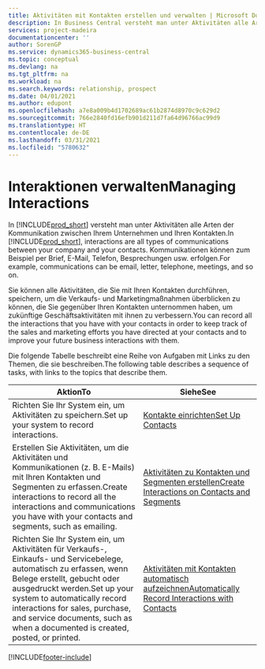 ```yaml
---
title: Aktivitäten mit Kontakten erstellen und verwalten | Microsoft Docs
description: In Business Central versteht man unter Aktivitäten alle Arten der Kommunikation zwischen Ihrem Unternehmen und Ihren Kontakten. Kommunikationen können zum Beispiel per Brief, E-Mail, Telefon, Besprechungen usw. erfolgen.
services: project-madeira
documentationcenter: ''
author: SorenGP
ms.service: dynamics365-business-central
ms.topic: conceptual
ms.devlang: na
ms.tgt_pltfrm: na
ms.workload: na
ms.search.keywords: relationship, prospect
ms.date: 04/01/2021
ms.author: edupont
ms.openlocfilehash: a7e8a009b4d1702689ac61b2874d8970c9c629d2
ms.sourcegitcommit: 766e2840fd16efb901d211d7fa64d96766ac99d9
ms.translationtype: HT
ms.contentlocale: de-DE
ms.lasthandoff: 03/31/2021
ms.locfileid: "5780632"
---
```

# <a name="managing-interactions"></a><span data-ttu-id="eb820-104">Interaktionen verwalten</span><span class="sxs-lookup"><span data-stu-id="eb820-104">Managing Interactions</span></span>
<span data-ttu-id="eb820-105">In [!INCLUDE[prod_short](includes/prod_short.md)] versteht man unter Aktivitäten alle Arten der Kommunikation zwischen Ihrem Unternehmen und Ihren Kontakten.</span><span class="sxs-lookup"><span data-stu-id="eb820-105">In [!INCLUDE[prod_short](includes/prod_short.md)], interactions are all types of communications between your company and your contacts.</span></span> <span data-ttu-id="eb820-106">Kommunikationen können zum Beispiel per Brief, E-Mail, Telefon, Besprechungen usw. erfolgen.</span><span class="sxs-lookup"><span data-stu-id="eb820-106">For example, communications can be email, letter, telephone, meetings, and so on.</span></span>

<span data-ttu-id="eb820-107">Sie können alle Aktivitäten, die Sie mit Ihren Kontakten durchführen, speichern, um die Verkaufs- und Marketingmaßnahmen überblicken zu können, die Sie gegenüber Ihren Kontakten unternommen haben, um zukünftige Geschäftsaktivitäten mit ihnen zu verbessern.</span><span class="sxs-lookup"><span data-stu-id="eb820-107">You can record all the interactions that you have with your contacts in order to keep track of the sales and marketing efforts you have directed at your contacts and to improve your future business interactions with them.</span></span>

<span data-ttu-id="eb820-108">Die folgende Tabelle beschreibt eine Reihe von Aufgaben mit Links zu den Themen, die sie beschreiben.</span><span class="sxs-lookup"><span data-stu-id="eb820-108">The following table describes a sequence of tasks, with links to the topics that describe them.</span></span>

| <span data-ttu-id="eb820-109">Aktion</span><span class="sxs-lookup"><span data-stu-id="eb820-109">To</span></span> | <span data-ttu-id="eb820-110">Siehe</span><span class="sxs-lookup"><span data-stu-id="eb820-110">See</span></span> |
| --- | --- |
| <span data-ttu-id="eb820-111">Richten Sie Ihr System ein, um Aktivitäten zu speichern.</span><span class="sxs-lookup"><span data-stu-id="eb820-111">Set up your system to record interactions.</span></span> |[<span data-ttu-id="eb820-112">Kontakte einrichten</span><span class="sxs-lookup"><span data-stu-id="eb820-112">Set Up Contacts</span></span>](marketing-setup-contacts.md) |
|<span data-ttu-id="eb820-113">Erstellen Sie Aktivitäten, um die Aktivitäten und Kommunikationen (z. B. E-Mails) mit Ihren Kontakten und Segmenten zu erfassen.</span><span class="sxs-lookup"><span data-stu-id="eb820-113">Create interactions to record all the interactions and communications you have with your contacts and segments, such as emailing.</span></span>|[<span data-ttu-id="eb820-114">Aktivitäten zu Kontakten und Segmenten erstellen</span><span class="sxs-lookup"><span data-stu-id="eb820-114">Create Interactions on Contacts and Segments</span></span>](marketing-how-create-interactions.md)|
|<span data-ttu-id="eb820-115">Richten Sie Ihr System ein, um Aktivitäten für Verkaufs-, Einkaufs- und Servicebelege, automatisch zu erfassen, wenn Belege erstellt, gebucht oder ausgedruckt werden.</span><span class="sxs-lookup"><span data-stu-id="eb820-115">Set up your system to automatically record interactions for sales, purchase, and service documents, such as when a documented is created, posted, or printed.</span></span>|[<span data-ttu-id="eb820-116">Aktivitäten mit Kontakten automatisch aufzeichnen</span><span class="sxs-lookup"><span data-stu-id="eb820-116">Automatically Record Interactions with Contacts</span></span>](marketing-auto-record-interactions.md)|


[!INCLUDE[footer-include](includes/footer-banner.md)]